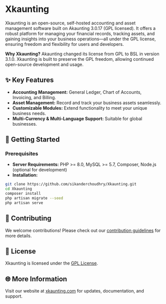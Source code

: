 # Xkaunting

Xkaunting is an open-source, self-hosted accounting and asset management software built on Akaunting 3.0.17 (GPL licensed). It offers a robust platform for managing your financial records, tracking assets, and gaining insights into your business operations—all under the GPL license, ensuring freedom and flexibility for users and developers.

**Why Xkaunting?**
Akaunting changed its license from GPL to BSL in version 3.1.0. Xkaunting is built to preserve the GPL freedom, allowing continued open-source development and usage.

## ✨ Key Features
- **Accounting Management:** General Ledger, Chart of Accounts, Invoicing, and Billing.
- **Asset Management:** Record and track your business assets seamlessly.
- **Customizable Modules:** Extend functionality to meet your unique business needs.
- **Multi-Currency & Multi-Language Support:** Suitable for global businesses.

## 🚀 Getting Started
### Prerequisites
- **Server Requirements:** PHP >= 8.0, MySQL >= 5.7, Composer, Node.js (optional for development)
- **Installation:**
```bash
git clone https://github.com/sikanderchoudhry/Xkaunting.git
cd Xkaunting
composer install
php artisan migrate --seed
php artisan serve
```

## 🤝 Contributing
We welcome contributions! Please check out our [contribution guidelines](https://xkaunting.com/contribute) for more details.

## 📜 License
Xkaunting is licensed under the [GPL License](https://www.gnu.org/licenses/gpl-3.0.html).

## 🌐 More Information
Visit our website at [xkaunting.com](https://xkaunting.com) for updates, documentation, and support.

